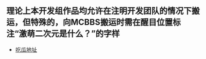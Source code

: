 ## 理论上本开发组作品均允许在注明开发团队的情况下搬运，但特殊的，向MCBBS搬运时需在醒目位置标注“激萌二次元是什么？”的字样

* [吃瓜地址](https://www.mcbbs.net/thread-1283143-1-1.html)
